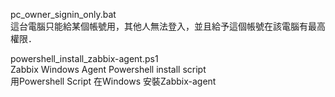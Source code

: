 pc_owner_signin_only.bat  
這台電腦只能給某個帳號用，其他人無法登入，並且給予這個帳號在該電腦有最高權限．

powershell_install_zabbix-agent.ps1   
Zabbix Windows Agent Powershell install script  
用Powershell Script 在Windows 安裝Zabbix-agent  
